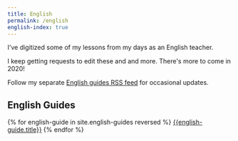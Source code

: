 ```yaml
---
title: English 
permalink: /english
english-index: true
---
```


I've digitized some of my lessons from my days as an English teacher. 

I keep getting requests to edit these and and more. There's more to come in 2020! 

Follow my separate [English guides RSS feed](/feed/english-guides.xml "English Guides RSS") for occasional updates. 


## English Guides 

{% for english-guide in site.english-guides reversed %}
[{{english-guide.title}}]({{english-guide.url}})
{% endfor %}
